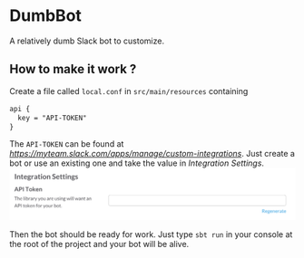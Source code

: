 # DumbBot

A relatively dumb Slack bot to customize.

## How to make it work ?

Create a file called `local.conf` in `src/main/resources` containing
```
api {
  key = "API-TOKEN"
}
```

The `API-TOKEN` can be found at *https://myteam.slack.com/apps/manage/custom-integrations*. 
Just create a bot or use an existing one and take the value in *Integration Settings*.
![Integration Settings](/images/integration_settings.png)

Then the bot should be ready for work. Just type `sbt run` in your console at the root of the project and your bot will be alive.
